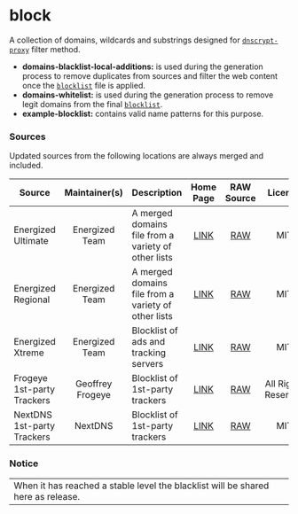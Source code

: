 # block

A collection of domains, wildcards and substrings designed for [`dnscrypt-proxy`](https://github.com/DNSCrypt/dnscrypt-proxy) filter method.

- __domains-blacklist-local-additions:__ is used during the generation process to remove duplicates from sources and filter the web content once the [`blocklist`](https://git.nixnet.xyz/quindecim/dnscrypt-proxy-android/src/branch/master/config/blocked-names.txt) file is applied.
- __domains-whitelist:__ is used during the generation process to remove legit domains from the final [`blocklist`](https://git.nixnet.xyz/quindecim/dnscrypt-proxy-android/src/branch/master/config/blocked-names.txt).
- __example-blocklist:__ contains valid name patterns for this purpose.

### Sources

Updated sources from the following locations are always merged and included.

| Source | Maintainer(s) | Description | Home Page | RAW Source | License |
|--------|:-------------:|-------------|:---------:|:----------:|:-------:|
Energized Ultimate | Energized Team | A merged domains file from a variety of other lists  | [LINK](https://app.energized.pro/) | [RAW](https://block.energized.pro/ultimate/formats/domains.txt) | MIT |
Energized Regional | Energized Team | A merged domains file from a variety of other lists  | [LINK](https://app.energized.pro/) | [RAW](https://block.energized.pro/extensions/regional/formats/domains.txt) | MIT |
Energized Xtreme | Energized Team | Blocklist of ads and tracking servers  | [LINK](https://app.energized.pro/) | [RAW](https://block.energized.pro/extensions/xtreme/formats/domains.txt) | MIT |
Frogeye 1st-party Trackers | Geoffrey Frogeye | Blocklist of 1st-party trackers | [LINK](https://hostfiles.frogeye.fr/) | [RAW](https://hostfiles.frogeye.fr/firstparty-trackers.txt) | All Rights Reserved |
NextDNS 1st-party Trackers | NextDNS | Blocklist of 1st-party trackers | [LINK](https://nextdns.io/) | [RAW](https://raw.githubusercontent.com/nextdns/cname-cloaking-blocklist/master/domains) | MIT |

### Notice

<table>
<tr>
<td>
When it has reached a stable level the blacklist will be shared here as release.
</td>
</tr>
</table>
